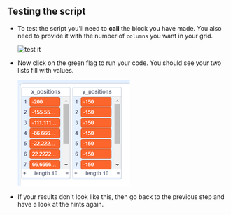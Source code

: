 ## Testing the script

- To test the script you'll need to **call** the block you have made. You also need to provide it with the number of `columns` you want in your grid.

	![test it](images/script_9.svg)
	
- Now click on the green flag to run your code. You should see your two lists fill with values.

	![lists](images/filled_lists.png)
	
- If your results don't look like this, then go back to the previous step and have a look at the hints again.
